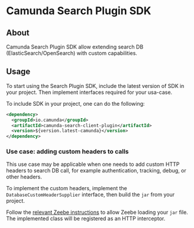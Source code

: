 # Camunda Search Plugin SDK

## About

Camunda Search Plugin SDK allow extending search DB (ElasticSearch/OpenSearch) with custom
capabilities.

## Usage

To start using the Search Plugin SDK, include the latest version of SDK in your project.
Then implement interfaces required for your usa-case.

To include SDK in your project, one can do the following:

```xml
<dependency>
  <groupId>io.camunda</groupId>
  <artifactId>camunda-search-client-plugin</artifactId>
  <version>${version.latest-camunda}</version>
</dependency>
```

### Use case: adding custom headers to calls

This use case may be applicable when one needs to add custom HTTP headers to search DB call, for
example authentication, tracking, debug, or other headers.

To implement the custom headers, implement the `DatabaseCustomHeaderSupplier` interface, then
build the `jar` from your project.

Follow the [relevant Zeebe instructions](https://docs.camunda.io/docs/next/self-managed/operational-guides/configure-db-custom-headers/)
to allow Zeebe loading your `jar` file. The implemented class will be registered as an HTTP interceptor.
